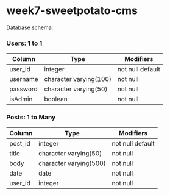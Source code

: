 # week7-sweetpotato-cms

Database schema:

### Users: 1 to 1
Column | Type | Modifiers
--- | --- | ---
user_id | integer | not null default
username | character varying(100) | not null
password | character varying(50) | not null
isAdmin | boolean | not null

### Posts: 1 to Many

Column | Type | Modifiers
--- | --- | ---
post_id | integer | not null default
title | character varying(50) | not null
body | character varying(500) | not null
date | date | not null
user_id | integer | not null
